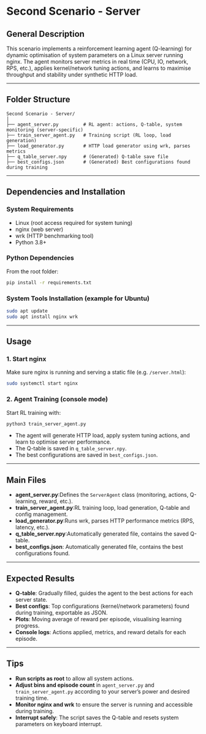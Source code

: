 # Second Scenario - Server

## General Description

This scenario implements a reinforcement learning agent (Q-learning) for dynamic optimisation of system parameters on a Linux server running nginx.
The agent monitors server metrics in real time (CPU, IO, network, RPS, etc.), applies kernel/network tuning actions, and learns to maximise throughput and stability under synthetic HTTP load.

---

## Folder Structure

```
Second Scenario - Server/
│
├── agent_server.py         # RL agent: actions, Q-table, system monitoring (server-specific)
├── train_server_agent.py   # Training script (RL loop, load generation)
├── load_generator.py       # HTTP load generator using wrk, parses metrics
├── q_table_server.npy      # (Generated) Q-table save file
├── best_configs.json       # (Generated) Best configurations found during training
```

---

## Dependencies and Installation

### System Requirements

- Linux (root access required for system tuning)
- nginx (web server)
- wrk (HTTP benchmarking tool)
- Python 3.8+

### Python Dependencies

From the root folder:

```bash
pip install -r requirements.txt
```

### System Tools Installation (example for Ubuntu)

```bash
sudo apt update
sudo apt install nginx wrk
```

---

## Usage

### 1. **Start nginx**

Make sure nginx is running and serving a static file (e.g. `/server.html`):

```bash
sudo systemctl start nginx
```

### 2. **Agent Training (console mode)**

Start RL training with:

```bash
python3 train_server_agent.py
```

- The agent will generate HTTP load, apply system tuning actions, and learn to optimise server performance.
- The Q-table is saved in `q_table_server.npy`.
- The best configurations are saved in `best_configs.json`.

---

## Main Files

- **agent_server.py**:Defines the `ServerAgent` class (monitoring, actions, Q-learning, reward, etc.).
- **train_server_agent.py**:RL training loop, load generation, Q-table and config management.
- **load_generator.py**:Runs wrk, parses HTTP performance metrics (RPS, latency, etc.).
- **q_table_server.npy**:Automatically generated file, contains the saved Q-table.
- **best_configs.json**:
  Automatically generated file, contains the best configurations found.

---

## Expected Results

- **Q-table**: Gradually filled, guides the agent to the best actions for each server state.
- **Best configs**: Top configurations (kernel/network parameters) found during training, exportable as JSON.
- **Plots**: Moving average of reward per episode, visualising learning progress.
- **Console logs**: Actions applied, metrics, and reward details for each episode.

---

## Tips

- **Run scripts as root** to allow all system actions.
- **Adjust bins and episode count** in `agent_server.py` and `train_server_agent.py` according to your server’s power and desired training time.
- **Monitor nginx and wrk** to ensure the server is running and accessible during training.
- **Interrupt safely**: The script saves the Q-table and resets system parameters on keyboard interrupt.
